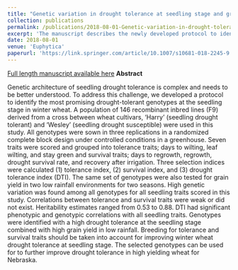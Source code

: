 ```yaml
---
title: "Genetic variation in drought tolerance at seedling stage and grain yield in low rainfall environments in wheat (<i> Triticum aestivum L.<i/>)."
collection: publications
permalink: /publications/2018-08-01-Genetic-variation-in-drought-tolerance-at-seedling-stage-and-grain-yield-in-low-rainfall-environments-in-wheat
excerpt: 'The manuscript describes the newly developed protocol to identify the drought genotypes in winter wheat at seedling stage in the green house and compare it across the field trials.'
date: 2018-08-01
venue: 'Euphytica'
paperurl: 'https://link.springer.com/article/10.1007/s10681-018-2245-9'
---
```


<a href='https://link.springer.com/article/10.1007/s10681-018-2245-9'>Full length manuscript available here</a>
**Abstract**

Genetic architecture of seedling drought tolerance is complex and needs to be better understood. To address this challenge, we developed a protocol to identify the most promising drought-tolerant genotypes at the seedling stage in winter wheat. A population of 146 recombinant inbred lines (F9) derived from a cross between wheat cultivars, ‘Harry’ (seedling drought tolerant) and ‘Wesley’ (seedling drought susceptible) were used in this study. All genotypes were sown in three replications in a randomized complete block design under controlled conditions in a greenhouse. Seven traits were scored and grouped into tolerance traits; days to wilting, leaf wilting, and stay green and survival traits; days to regrowth, regrowth, drought survival rate, and recovery after irrigation. Three selection indices were calculated (1) tolerance index, (2) survival index, and (3) drought tolerance index (DTI). The same set of genotypes were also tested for grain yield in two low rainfall environments for two seasons. High genetic variation was found among all genotypes for all seedling traits scored in this study. Correlations between tolerance and survival traits were weak or did not exist. Heritability estimates ranged from 0.53 to 0.88. DTI had significant phenotypic and genotypic correlations with all seedling traits. Genotypes were identified with a high drought tolerance at the seedling stage combined with high grain yield in low rainfall. Breeding for tolerance and survival traits should be taken into account for improving winter wheat drought tolerance at seedling stage. The selected genotypes can be used for to further improve drought tolerance in high yielding wheat for Nebraska.
